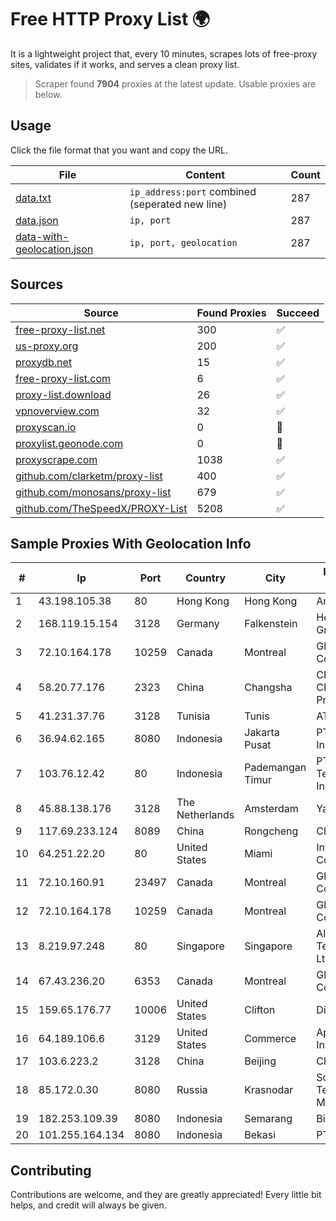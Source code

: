 
# Free HTTP Proxy List 🌍

It is a lightweight project that, every 10 minutes, scrapes lots of free-proxy sites, validates if it works, and serves a clean proxy list.


> Scraper found **7904** proxies at the latest update. Usable proxies are below.

## Usage

Click the file format that you want and copy the URL.


|File|Content|Count|
|----|-------|-----|
|[data.txt](https://raw.githubusercontent.com/themiralay/Proxy-List-World/master/data.txt)|`ip_address:port` combined (seperated new line)|287|
|[data.json](https://raw.githubusercontent.com/themiralay/Proxy-List-World/master/data.json)|`ip, port`|287|
|[data-with-geolocation.json](https://raw.githubusercontent.com/themiralay/Proxy-List-World/master/data-with-geolocation.json)|`ip, port, geolocation`|287|

## Sources

|Source|Found Proxies|Succeed|
|------|-------------|-------|
|[free-proxy-list.net](https://free-proxy-list.net)|300|✅|
|[us-proxy.org](https://www.us-proxy.org)|200|✅|
|[proxydb.net](http://proxydb.net)|15|✅|
|[free-proxy-list.com](https://free-proxy-list.com/?page=&port=&type%5B%5D=http&type%5B%5D=https&up_time=0&search=Search)|6|✅|
|[proxy-list.download](https://www.proxy-list.download/HTTP)|26|✅|
|[vpnoverview.com](https://vpnoverview.com/privacy/anonymous-browsing/free-proxy-servers)|32|✅|
|[proxyscan.io](https://www.proxyscan.io)|0|🚫|
|[proxylist.geonode.com](https://proxylist.geonode.com/api/proxy-list?limit=300&page=1&sort_by=lastChecked&sort_type=desc&protocols=http,https)|0|🚫|
|[proxyscrape.com](https://api.proxyscrape.com/v2/?request=displayproxies&protocol=http&timeout=10000&country=all&ssl=all&anonymity=all)|1038|✅|
|[github.com/clarketm/proxy-list](https://raw.githubusercontent.com/clarketm/proxy-list/master/proxy-list-raw.txt)|400|✅|
|[github.com/monosans/proxy-list](https://raw.githubusercontent.com/monosans/proxy-list/main/proxies/http.txt)|679|✅|
|[github.com/TheSpeedX/PROXY-List](https://raw.githubusercontent.com/TheSpeedX/PROXY-List/master/http.txt)|5208|✅|


## Sample Proxies With Geolocation Info

|#|Ip|Port|Country|City|Internet Service Provider|
|-|--|----|-------|----|-------------------------|
|1|43.198.105.38|80|Hong Kong|Hong Kong|Amazon.com, Inc.|
|2|168.119.15.154|3128|Germany|Falkenstein|Hetzner Online GmbH|
|3|72.10.164.178|10259|Canada|Montreal|GloboTech Communications|
|4|58.20.77.176|2323|China|Changsha|CNC Group CHINA169 Hunan Province Network|
|5|41.231.37.76|3128|Tunisia|Tunis|ATI - ISP|
|6|36.94.62.165|8080|Indonesia|Jakarta Pusat|PT. Telekomunikasi Indonesia|
|7|103.76.12.42|80|Indonesia|Pademangan Timur|PT Mora Telematika Indonesia|
|8|45.88.138.176|3128|The Netherlands|Amsterdam|Yaglom Labs Ltd|
|9|117.69.233.124|8089|China|Rongcheng|Chinanet|
|10|64.251.22.20|80|United States|Miami|Infolink Global Corporation|
|11|72.10.160.91|23497|Canada|Montreal|GloboTech Communications|
|12|72.10.164.178|10259|Canada|Montreal|GloboTech Communications|
|13|8.219.97.248|80|Singapore|Singapore|Alibaba (US) Technology Co., Ltd.|
|14|67.43.236.20|6353|Canada|Montreal|GloboTech Communications|
|15|159.65.176.77|10006|United States|Clifton|DigitalOcean, LLC|
|16|64.189.106.6|3129|United States|Commerce|Apogee Telecom Inc.|
|17|103.6.223.2|3128|China|Beijing|China Unicom|
|18|85.172.0.30|8080|Russia|Krasnodar|Southen Telecommunication Maintainer|
|19|182.253.109.39|8080|Indonesia|Semarang|Biznet Metronet|
|20|101.255.164.134|8080|Indonesia|Bekasi|PT Remala Abadi|



## Contributing

Contributions are welcome, and they are greatly appreciated! Every
little bit helps, and credit will always be given.

